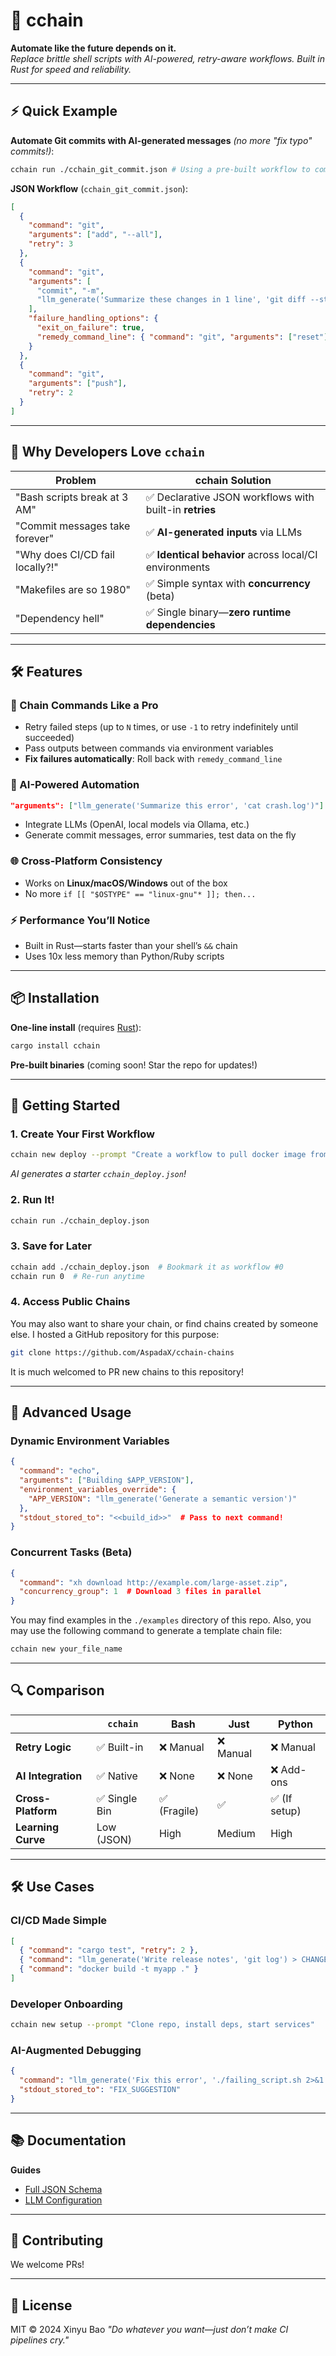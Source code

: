 # 🚀 cchain 

**Automate like the future depends on it.**  
*Replace brittle shell scripts with AI-powered, retry-aware workflows. Built in Rust for speed and reliability.*

---

## ⚡ Quick Example

**Automate Git commits with AI-generated messages** *(no more "fix typo" commits!)*:  
```bash
cchain run ./cchain_git_commit.json # Using a pre-built workflow to commit changes with AI
```

**JSON Workflow** (`cchain_git_commit.json`):
```json
[
  {
    "command": "git",
    "arguments": ["add", "--all"],
    "retry": 3
  },
  {
    "command": "git",
    "arguments": [
      "commit", "-m", 
      "llm_generate('Summarize these changes in 1 line', 'git diff --staged')"
    ],
    "failure_handling_options": {
      "exit_on_failure": true,
      "remedy_command_line": { "command": "git", "arguments": ["reset"] }
    }
  },
  {
    "command": "git",
    "arguments": ["push"],
    "retry": 2
  }
]
```

---

## 🌟 Why Developers Love `cchain`

| **Problem**                          | **cchain Solution**                                      |
|--------------------------------------|----------------------------------------------------------|
| "Bash scripts break at 3 AM"         | ✅ Declarative JSON workflows with built-in **retries**  |
| "Commit messages take forever"       | ✅ **AI-generated inputs** via LLMs                      |
| "Why does CI/CD fail locally?!"      | ✅ **Identical behavior** across local/CI environments   |
| "Makefiles are so 1980"              | ✅ Simple syntax with **concurrency** (beta)             |
| "Dependency hell"                    | ✅ Single binary—**zero runtime dependencies**           |

---

## 🛠️ Features

### 🔗 Chain Commands Like a Pro
- Retry failed steps (up to `N` times, or use `-1` to retry indefinitely until succeeded)
- Pass outputs between commands via environment variables
- **Fix failures automatically**: Roll back with `remedy_command_line`

### 🤖 AI-Powered Automation
```json
"arguments": ["llm_generate('Summarize this error', 'cat crash.log')"]
```
- Integrate LLMs (OpenAI, local models via Ollama, etc.)
- Generate commit messages, error summaries, test data on the fly

### 🌐 Cross-Platform Consistency
- Works on **Linux/macOS/Windows** out of the box
- No more `if [[ "$OSTYPE" == "linux-gnu"* ]]; then...`

### ⚡ Performance You’ll Notice
- Built in Rust—starts faster than your shell’s `&&` chain
- Uses 10x less memory than Python/Ruby scripts

---

## 📦 Installation

**One-line install** (requires [Rust](https://rustup.rs/)):
```bash
cargo install cchain
```

**Pre-built binaries** (coming soon! Star the repo for updates!)  

---

## 🚀 Getting Started

### 1. Create Your First Workflow
```bash
cchain new deploy --prompt "Create a workflow to pull docker image from xxx, then run it in the background"
```
*AI generates a starter `cchain_deploy.json`!*

### 2. Run It!
```bash
cchain run ./cchain_deploy.json
```

### 3. Save for Later
```bash
cchain add ./cchain_deploy.json  # Bookmark it as workflow #0
cchain run 0  # Re-run anytime
```
### 4. Access Public Chains
You may also want to share your chain, or find chains created by someone else. I hosted a GitHub repository for this purpose:

```bash
git clone https://github.com/AspadaX/cchain-chains
```

It is much welcomed to PR new chains to this repository!

---

## 🧩 Advanced Usage

### Dynamic Environment Variables
```json
{
  "command": "echo",
  "arguments": ["Building $APP_VERSION"],
  "environment_variables_override": {
    "APP_VERSION": "llm_generate('Generate a semantic version')"
  },
  "stdout_stored_to": "<<build_id>>"  # Pass to next command!
}
```

### Concurrent Tasks (Beta)
```json
{
  "command": "xh download http://example.com/large-asset.zip",
  "concurrency_group": 1  # Download 3 files in parallel
}
```

You may find examples in the `./examples` directory of this repo. Also, you may use the following command to generate a template chain file:
```bash
cchain new your_file_name
```

---

## 🔍 Comparison

|                      | `cchain`       | Bash           | Just           | Python         |
|----------------------|----------------|----------------|----------------|----------------|
| **Retry Logic**      | ✅ Built-in    | ❌ Manual      | ❌ Manual      | ❌ Manual      |
| **AI Integration**   | ✅ Native      | ❌ None        | ❌ None        | ❌ Add-ons     |
| **Cross-Platform**   | ✅ Single Bin | ✅ (Fragile)  | ✅             | ✅ (If setup)  |
| **Learning Curve**   | Low (JSON)     | High           | Medium         | High           |

---

## 🛠️ Use Cases

### CI/CD Made Simple
```json
[
  { "command": "cargo test", "retry": 2 },
  { "command": "llm_generate('Write release notes', 'git log') > CHANGELOG.md" },
  { "command": "docker build -t myapp ." }
]
```

### Developer Onboarding
```bash
cchain new setup --prompt "Clone repo, install deps, start services"
```

### AI-Augmented Debugging
```json
{
  "command": "llm_generate('Fix this error', './failing_script.sh 2>&1')",
  "stdout_stored_to": "FIX_SUGGESTION"
}
```

---

## 📚 Documentation

**Guides**  
- [Full JSON Schema](docs/JSON_schema.md)
- [LLM Configuration](docs/LLM_setup.md)

---

## 🤝 Contributing

We welcome PRs!  

---

## 📜 License

MIT © 2024 Xinyu Bao
*"Do whatever you want—just don’t make CI pipelines cry."*
